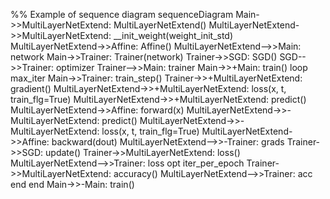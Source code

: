%% Example of sequence diagram
sequenceDiagram
  Main->>MultiLayerNetExtend: MultiLayerNetExtend()
  MultiLayerNetExtend->>MultiLayerNetExtend: __init_weight(weight_init_std)
  MultiLayerNetExtend->>Affine: Affine()
  MultiLayerNetExtend-->>Main: network
  Main->>Trainer: Trainer(network)
  Trainer->>SGD: SGD()
  SGD-->>Trainer: optimizer
  Trainer-->>Main: trainer
  Main->>+Main: train()
  loop max_iter
    Main->>Trainer: train_step()
    Trainer->>+MultiLayerNetExtend: gradient()
    MultiLayerNetExtend->>+MultiLayerNetExtend: loss(x, t, train_flg=True)
    MultiLayerNetExtend->>+MultiLayerNetExtend: predict()
    MultiLayerNetExtend->>Affine: forward(x)
    MultiLayerNetExtend->>-MultiLayerNetExtend: predict()
    MultiLayerNetExtend->>-MultiLayerNetExtend: loss(x, t, train_flg=True)
    MultiLayerNetExtend->>Affine: backward(dout)
    MultiLayerNetExtend-->>-Trainer: grads
    Trainer->>SGD: update()
    Trainer->>MultiLayerNetExtend: loss()
    MultiLayerNetExtend-->>Trainer: loss
    opt iter_per_epoch
      Trainer->>MultiLayerNetExtend: accuracy()
      MultiLayerNetExtend-->>Trainer: acc
    end
  end
  Main->>-Main: train()
